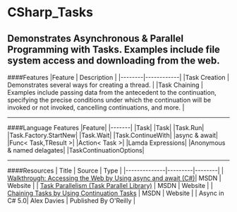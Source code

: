 # CSharp_Tasks
Demonstrates Asynchronous &amp; Parallel Programming with Tasks. Examples include file system access and downloading from the web.
---
####Features
|Feature | Description |
|--------|------------|
|Task Creation | Demonstrates several ways for creating a thread. |
|Task Chaining | Examples include passing data from the antecedent to the continuation, specifying the precise conditions under which the continuation will be invoked or not invoked, cancelling continuations, and more. |

---

####Language Features
|Feature|
|-------|
|Task|
|Task<TResult>|
|Task.Run|
|Task.Factory.StartNew|
|Task.Wait|
|Task.ContinueWith|
|async & await|
|Func< Task,TResult >|
|Action< Task >|
|Lamda Expressions|
|Anonymous & named delagates|
|TaskContinuationOptions|

---
####Resources
| Title | Source | Type |
|--------------|---------|--------|
| [Walkthrough: Accessing the Web by Using async and await (C#)](https://msdn.microsoft.com/en-us/library/mt674891.aspx)| MSDN | Website |
| [Task Parallelism (Task Parallel Library)]( https://msdn.microsoft.com/en-us/library/dd537609(v=vs.110).aspx) | MSDN | Website |
| [Chaining Tasks by Using Continuation Tasks]( https://msdn.microsoft.com/en-us/library/ee372288(v=vs.110).aspx) | MSDN | Website |
| Async in C# 5.0| Alex Davies | Published By O'Reilly |

